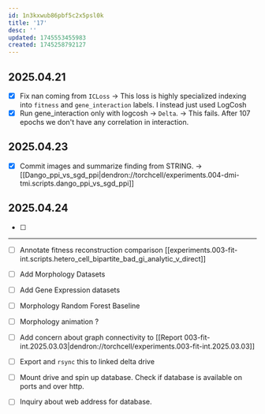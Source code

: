 ```yaml
---
id: 1n3kxwub86pbf5c2x5psl0k
title: '17'
desc: ''
updated: 1745553455983
created: 1745258792127
---
```

## 2025.04.21

- [x] Fix nan coming from `ICLoss` → This loss is highly specialized indexing into `fitness` and `gene_interaction` labels. I instead just used LogCosh
- [x] Run gene_interaction only with logcosh → `Delta`. → This fails. After 107 epochs we don't have any correlation in interaction. 

## 2025.04.23

- [x] Commit images and summarize finding from STRING. → [[Dango_ppi_vs_sgd_ppi|dendron://torchcell/experiments.004-dmi-tmi.scripts.dango_ppi_vs_sgd_ppi]]


## 2025.04.24
- [ ]


***

- [ ] Annotate fitness reconstruction comparison [[experiments.003-fit-int.scripts.hetero_cell_bipartite_bad_gi_analytic_v_direct]]

- [ ] Add Morphology Datasets
- [ ] Add Gene Expression datasets

- [ ] Morphology Random Forest Baseline
- [ ] Morphology animation ?

- [ ] Add concern about graph connectivity to [[Report 003-fit-int.2025.03.03|dendron://torchcell/experiments.003-fit-int.2025.03.03]]
- [ ] Export and `rsync` this to linked delta drive
- [ ] Mount drive and spin up database. Check if database is available on ports and over http.
- [ ] Inquiry about web address for database.
